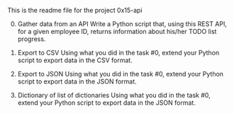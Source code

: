 This is the readme file for the project 0x15-api

0. Gather data from an API
Write a Python script that, using this REST API, for a given employee ID, returns information about his/her TODO list progress.

1. Export to CSV
Using what you did in the task #0, extend your Python script to export data in the CSV format.

2. Export to JSON
Using what you did in the task #0, extend your Python script to export data in the JSON format.

3. Dictionary of list of dictionaries
Using what you did in the task #0, extend your Python script to export data in the JSON format.

